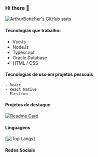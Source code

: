 ### Hi there 👋
![ArthurBottcher's GitHub stats](https://github-readme-stats.vercel.app/api?username=ArthurBottcher&show_icons=true&theme=react)
#### Tecnologias que trabalho:
- VueJs
- NodeJs
- Typescript
- Oracle Database
- HTML / CSS

#### Tecnologias de uso em projetos pessoais
    - React
    - React Native
    - Electron

#### Projetos de destaque
[![Readme Card](https://github-readme-stats.vercel.app/api/pin/?username=ArthurBottcher&repo=Bolim&theme=react)](https://github.com/ArthurBottcher/Bolim)

#### Linguagens
[![Top Langs](https://github-readme-stats.vercel.app/api/top-langs/?username=ArthurBottcher&theme=react)]
#### Redes Sociais


